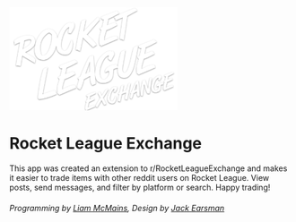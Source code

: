 <img src="/public/img/logoWithShadow.png" width="300">

# Rocket League Exchange

This app was created an extension to r/RocketLeagueExchange and makes it easier to trade items with other reddit users on Rocket League. View posts, send messages, and filter by platform or search. Happy trading!

###### Programming by [Liam McMains](https://twitter.com/liammcmains), Design by [Jack Earsman](https://twitter.com/jawfy)
